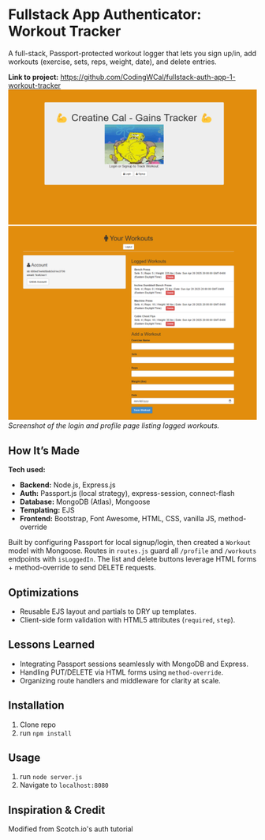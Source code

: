 # Fullstack App Authenticator: Workout Tracker

A full-stack, Passport-protected workout logger that lets you sign up/in, add workouts (exercise, sets, reps, weight, date), and delete entries.

**Link to project:** https://github.com/CodingWCal/fullstack-auth-app-1-workout-tracker  
![Workout Tracker Screenshot](https://github.com/CodingWCal/Fullstack-Authenticator-Workout-Tracker-App/blob/main/fullstack-app1-homepage-screenshot.png)  
![Workout Tracker Screenshot](https://github.com/CodingWCal/Fullstack-Authenticator-Workout-Tracker-App/blob/main/workout-tracker-screenshot.png)  
*Screenshot of the login and profile page listing logged workouts.*

## How It’s Made

**Tech used:**  
- **Backend:** Node.js, Express.js  
- **Auth:** Passport.js (local strategy), express-session, connect-flash  
- **Database:** MongoDB (Atlas), Mongoose  
- **Templating:** EJS  
- **Frontend:** Bootstrap, Font Awesome, HTML, CSS, vanilla JS, method-override  

Built by configuring Passport for local signup/login, then created a `Workout` model with Mongoose. Routes in `routes.js` guard all `/profile` and `/workouts` endpoints with `isLoggedIn`. The list and delete buttons leverage HTML forms + method-override to send DELETE requests.

## Optimizations

- Reusable EJS layout and partials to DRY up templates.  
- Client-side form validation with HTML5 attributes (`required`, `step`).  

## Lessons Learned

- Integrating Passport sessions seamlessly with MongoDB and Express.  
- Handling PUT/DELETE via HTML forms using `method-override`.  
- Organizing route handlers and middleware for clarity at scale.

## Installation

1. Clone repo
2. run `npm install`

## Usage

1. run `node server.js`
2. Navigate to `localhost:8080`

## Inspiration & Credit

Modified from Scotch.io's auth tutorial
